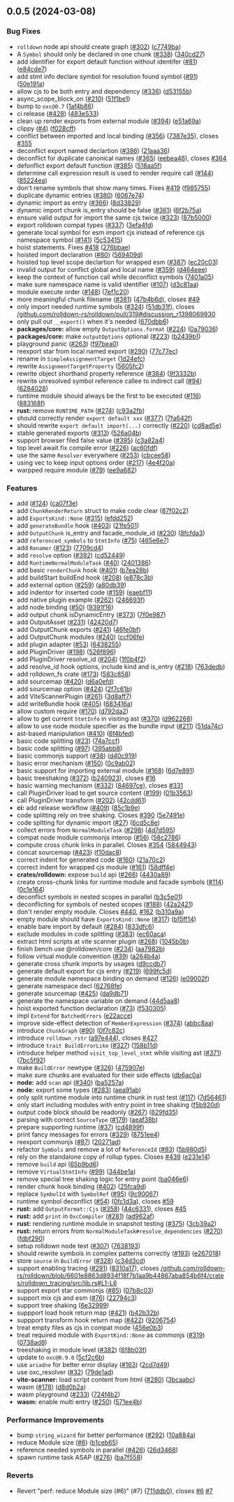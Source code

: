 ## 0.0.5 (2024-03-08)


### Bug Fixes

* `rolldown` node api should create graph ([#302](https://github.com/rolldown-rs/rolldown/issues/302)) ([c7749ba](https://github.com/rolldown-rs/rolldown/commit/c7749bacf50ef8a0ef7e068a1a01a790ee56c987))
* A `Symbol` should only be declared in one chunk ([#338](https://github.com/rolldown-rs/rolldown/issues/338)) ([340cd27](https://github.com/rolldown-rs/rolldown/commit/340cd2738605010b8facc0bad64d338d0aa26e8c))
* add identifier for export default function without identifer ([#81](https://github.com/rolldown-rs/rolldown/issues/81)) ([e84cde7](https://github.com/rolldown-rs/rolldown/commit/e84cde7d3baefd590c585ae400c627ab5837a107))
* add stmt info declare symbol for resolution found symbol ([#91](https://github.com/rolldown-rs/rolldown/issues/91)) ([50e191a](https://github.com/rolldown-rs/rolldown/commit/50e191a6e33bb8ef160e0bd53a06b0bee19e4471))
* allow cjs to be both entry and dependency ([#336](https://github.com/rolldown-rs/rolldown/issues/336)) ([d53155b](https://github.com/rolldown-rs/rolldown/commit/d53155b18a258447f352ea7d39264410888b9d9a))
* async_scope_block_on ([#210](https://github.com/rolldown-rs/rolldown/issues/210)) ([51f1be1](https://github.com/rolldown-rs/rolldown/commit/51f1be1c0c9c02c3416f18bbe493f644ccd265fe))
* bump to `oxc@0.7` ([1af4b86](https://github.com/rolldown-rs/rolldown/commit/1af4b8688db9223711ef02ea6440f69ed3564174))
* ci release ([#428](https://github.com/rolldown-rs/rolldown/issues/428)) ([483e533](https://github.com/rolldown-rs/rolldown/commit/483e533b6471b79a7aab08d7a63dfa98079a8013))
* clean up render exports from external module ([#394](https://github.com/rolldown-rs/rolldown/issues/394)) ([e51a69a](https://github.com/rolldown-rs/rolldown/commit/e51a69aec7ae1d599f7a20adc1d325ef6103b752))
* clippy ([#4](https://github.com/rolldown-rs/rolldown/issues/4)) ([f028cff](https://github.com/rolldown-rs/rolldown/commit/f028cffb7f5de19f182127d79684285107b16ff0))
* conflict between imported and local binding ([#356](https://github.com/rolldown-rs/rolldown/issues/356)) ([7387e35](https://github.com/rolldown-rs/rolldown/commit/7387e3586be27bbdd37a470b8e0eca6a6b8ba52b)), closes [#355](https://github.com/rolldown-rs/rolldown/issues/355)
* deconflict export named declartion ([#386](https://github.com/rolldown-rs/rolldown/issues/386)) ([21aaa36](https://github.com/rolldown-rs/rolldown/commit/21aaa360d7f8db566b8d9ab8508a57df30b2340e))
* deconflict for duplicate canonical names ([#365](https://github.com/rolldown-rs/rolldown/issues/365)) ([eebea46](https://github.com/rolldown-rs/rolldown/commit/eebea46c4db084f8ddda99d8998c3bc9024db127)), closes [#364](https://github.com/rolldown-rs/rolldown/issues/364)
* defonflict export default function ([#385](https://github.com/rolldown-rs/rolldown/issues/385)) ([518aa5f](https://github.com/rolldown-rs/rolldown/commit/518aa5fc655508d2653b7fbd0a2f6ef1e266299c))
* determine call expression result is used to render require call ([#144](https://github.com/rolldown-rs/rolldown/issues/144)) ([85224ea](https://github.com/rolldown-rs/rolldown/commit/85224ea21a572a96f510efda667aa2859e61201a))
* don't rename symbols that show many times. Fixes [#419](https://github.com/rolldown-rs/rolldown/issues/419) ([f985755](https://github.com/rolldown-rs/rolldown/commit/f9857554ecce8d7c5ad0b7b41feee6d1a53a5107))
* duplicate dynamic entries ([#380](https://github.com/rolldown-rs/rolldown/issues/380)) ([6067e74](https://github.com/rolldown-rs/rolldown/commit/6067e7472831745701a44337c6ff7ee6fdc0740d))
* dynamic import as entry ([#366](https://github.com/rolldown-rs/rolldown/issues/366)) ([8d33829](https://github.com/rolldown-rs/rolldown/commit/8d33829b92c2356f6fc1643facc6d0f5d703ab0d))
* dynamic import chunk is_entry should be false ([#361](https://github.com/rolldown-rs/rolldown/issues/361)) ([6f2b75a](https://github.com/rolldown-rs/rolldown/commit/6f2b75a996e3f3dcdf4b89d7ea8b80ebae66e826))
* ensure valid output for import the same cjs twice ([#323](https://github.com/rolldown-rs/rolldown/issues/323)) ([87b5000](https://github.com/rolldown-rs/rolldown/commit/87b50002d5d08df990010000304ef5bac7ec04ca))
* export rolldown compat types ([#337](https://github.com/rolldown-rs/rolldown/issues/337)) ([3efa4fd](https://github.com/rolldown-rs/rolldown/commit/3efa4fd8117533879defeca4b5da2fd5a506affb))
* generate local symbol for esm import cjs instead of reference cjs namespace symbol ([#141](https://github.com/rolldown-rs/rolldown/issues/141)) ([5c53415](https://github.com/rolldown-rs/rolldown/commit/5c534155ca9a9963bedd46a202201c2dc844a5bb))
* hoist  statements. Fixes [#418](https://github.com/rolldown-rs/rolldown/issues/418) ([276bbae](https://github.com/rolldown-rs/rolldown/commit/276bbae7130010f34f184dee032c3eae5e42a28b))
* hoisted import declaration ([#80](https://github.com/rolldown-rs/rolldown/issues/80)) ([569409d](https://github.com/rolldown-rs/rolldown/commit/569409d3a15ac5aa39619d119010eff7adc64591))
* hoisted top level scope declartion for wrapped esm ([#387](https://github.com/rolldown-rs/rolldown/issues/387)) ([ec20c03](https://github.com/rolldown-rs/rolldown/commit/ec20c0311a84b0aff7e3e1cc84893f0acc954a84))
* invalid output for conflict global and local name ([#359](https://github.com/rolldown-rs/rolldown/issues/359)) ([d464eee](https://github.com/rolldown-rs/rolldown/commit/d464eeef1b9062effc96d1cce1458fe90c8ea803))
* keep the context of function call while deconflict symbols ([7401a05](https://github.com/rolldown-rs/rolldown/commit/7401a056127646f56a7f85407ce40fad2bbe2c76))
* make sure namespace name is valid identifier ([#107](https://github.com/rolldown-rs/rolldown/issues/107)) ([d3c81aa](https://github.com/rolldown-rs/rolldown/commit/d3c81aa7b6adce7db991475ea29d045cd406d8a7))
* module execute order ([#148](https://github.com/rolldown-rs/rolldown/issues/148)) ([7ef1c20](https://github.com/rolldown-rs/rolldown/commit/7ef1c2037ffb2d3d0ad4aedaf31643d232061e3d))
* more meaningful chunk filename ([#381](https://github.com/rolldown-rs/rolldown/issues/381)) ([47b4b6d](https://github.com/rolldown-rs/rolldown/commit/47b4b6d449d8b77ed34f9c5318172d9f4fb6ae3f)), closes [#49](https://github.com/rolldown-rs/rolldown/issues/49)
* only import needed runtime symbols ([#324](https://github.com/rolldown-rs/rolldown/issues/324)) ([51db31f](https://github.com/rolldown-rs/rolldown/commit/51db31fe90a01519a558f36948ae574171850714)), closes [/github.com/rolldown-rs/rolldown/pull/319#discussion_r1398069930](https://github.com//github.com/rolldown-rs/rolldown/pull/319/issues/discussion_r1398069930)
* only pull out `__export()` when it's needed ([670dbb6](https://github.com/rolldown-rs/rolldown/commit/670dbb6b99776a87d984c837e006b9758f813483))
* **packages/core:** allow empty `OutputOptions.format` ([#224](https://github.com/rolldown-rs/rolldown/issues/224)) ([0a79036](https://github.com/rolldown-rs/rolldown/commit/0a79036e4730c6f9d6e0c2a78fdcca1f66009c83))
* **packages/core:** make `outputOptions` optional ([#223](https://github.com/rolldown-rs/rolldown/issues/223)) ([b2439b1](https://github.com/rolldown-rs/rolldown/commit/b2439b10d4c9217b99ba5912c5508eea9502bda3))
* playground panic ([#263](https://github.com/rolldown-rs/rolldown/issues/263)) ([f97bea0](https://github.com/rolldown-rs/rolldown/commit/f97bea0d062c0fb77a08d0900d5ed5a495658bf6))
* reexport star from local named export ([#290](https://github.com/rolldown-rs/rolldown/issues/290)) ([77c77ec](https://github.com/rolldown-rs/rolldown/commit/77c77ecbd90e55ce772923438a4e64ec65aaa725))
* rename in `SimpleAssignmentTarget` ([1d24efc](https://github.com/rolldown-rs/rolldown/commit/1d24efc36cf6672781d00f5039d06d1ce689f2c1))
* rewrite `AssignmentTargetProperty` ([5605fc2](https://github.com/rolldown-rs/rolldown/commit/5605fc23f73c9fbc38c4ca2daecee38fb36e735c))
* rewrite object shorthand property reference ([#384](https://github.com/rolldown-rs/rolldown/issues/384)) ([9f3332b](https://github.com/rolldown-rs/rolldown/commit/9f3332b5ad8349f3c1220870cd9301184e26a727))
* rewrite unresolved symbol reference callee to indirect call ([#94](https://github.com/rolldown-rs/rolldown/issues/94)) ([6284028](https://github.com/rolldown-rs/rolldown/commit/6284028a2508bb8d83d2496c0f0ceec2fb037553))
* runtime module should always be the first to be executed ([#116](https://github.com/rolldown-rs/rolldown/issues/116)) ([883168f](https://github.com/rolldown-rs/rolldown/commit/883168f884b7fae7f541e9ad12bd02f91002c0de))
* **rust:** remove `RUNTIME_PATH` ([#274](https://github.com/rolldown-rs/rolldown/issues/274)) ([c93a2fb](https://github.com/rolldown-rs/rolldown/commit/c93a2fb3725a0ebf6f792aa9191a366ceae4fcb9))
* should correctly render `export default xxx` ([#377](https://github.com/rolldown-rs/rolldown/issues/377)) ([7fa642f](https://github.com/rolldown-rs/rolldown/commit/7fa642f01ce48dd014a0b5ead66f0170b2d56908))
* should rewrite `export default import(...)` correctly ([#220](https://github.com/rolldown-rs/rolldown/issues/220)) ([cd8ad5e](https://github.com/rolldown-rs/rolldown/commit/cd8ad5ec04146b41b128033a74d238e23734ef64))
* stable generated exports ([#313](https://github.com/rolldown-rs/rolldown/issues/313)) ([526a04b](https://github.com/rolldown-rs/rolldown/commit/526a04be7caa110ec5723f0d27add11c71f7c253))
* support browser filed false value ([#395](https://github.com/rolldown-rs/rolldown/issues/395)) ([c3a82a4](https://github.com/rolldown-rs/rolldown/commit/c3a82a4b4e4c649d86bd3450fa0156b764db5278))
* top level await fix compile error ([#226](https://github.com/rolldown-rs/rolldown/issues/226)) ([ac60fdf](https://github.com/rolldown-rs/rolldown/commit/ac60fdf03ec566e2b219e7c06dcfce85a66588ea))
* use the same `Resolver` everywhere ([#253](https://github.com/rolldown-rs/rolldown/issues/253)) ([cbcee58](https://github.com/rolldown-rs/rolldown/commit/cbcee5851c54bdfde8b56930d496b151a2d0846a))
* using vec to keep input options order ([#217](https://github.com/rolldown-rs/rolldown/issues/217)) ([4e4f20a](https://github.com/rolldown-rs/rolldown/commit/4e4f20aafb7278cc66ac0b1add0bda19b4ff95b4))
* warpped require module ([#79](https://github.com/rolldown-rs/rolldown/issues/79)) ([ee9a682](https://github.com/rolldown-rs/rolldown/commit/ee9a682ada40a218ea1e01516ac2e65eb083c16d))


### Features

* add ([#124](https://github.com/rolldown-rs/rolldown/issues/124)) ([ca07f3e](https://github.com/rolldown-rs/rolldown/commit/ca07f3ee579c4e245ec1dd792f8e35618740280b))
* add `ChunkRenderReturn` struct to make code clear ([87f02c2](https://github.com/rolldown-rs/rolldown/commit/87f02c2e819dff496797fb3cc8b8e86708fec988))
* add `ExportsKind::None` ([#315](https://github.com/rolldown-rs/rolldown/issues/315)) ([efdd252](https://github.com/rolldown-rs/rolldown/commit/efdd2529853f7cf7d30fcd88a1245073908a6065))
* add `generateBundle` hook ([#403](https://github.com/rolldown-rs/rolldown/issues/403)) ([21fe501](https://github.com/rolldown-rs/rolldown/commit/21fe501869683566988f062c751b877c407d258f))
* add `OutputChunk` is_entry and facade_module_id ([#230](https://github.com/rolldown-rs/rolldown/issues/230)) ([8fcfda3](https://github.com/rolldown-rs/rolldown/commit/8fcfda3255c15c18aa79ec762d133c64c9c48a03))
* add `referenced_symbols` to `StmtInfo` ([#75](https://github.com/rolldown-rs/rolldown/issues/75)) ([465e6e7](https://github.com/rolldown-rs/rolldown/commit/465e6e760031decaa550acf3665b5ba98796e2df))
* add `Renamer` ([#123](https://github.com/rolldown-rs/rolldown/issues/123)) ([7709cd4](https://github.com/rolldown-rs/rolldown/commit/7709cd4afc1ad1ef21623dea843530175b9a2659))
* add `resolve` option ([#392](https://github.com/rolldown-rs/rolldown/issues/392)) ([cd52449](https://github.com/rolldown-rs/rolldown/commit/cd5244973c938687d5430d21f33641f2b33e4036))
* add `RuntimeNormalModuleTask` ([#40](https://github.com/rolldown-rs/rolldown/issues/40)) ([2401386](https://github.com/rolldown-rs/rolldown/commit/2401386c6c9d8c48c6f2eec03373b007d8fdd571))
* add basic `renderChunk` hook ([#401](https://github.com/rolldown-rs/rolldown/issues/401)) ([b7ea28b](https://github.com/rolldown-rs/rolldown/commit/b7ea28b9c084439844db98ee93f2a6f423beb695))
* add buildStart buildEnd hook ([#208](https://github.com/rolldown-rs/rolldown/issues/208)) ([e878c3b](https://github.com/rolldown-rs/rolldown/commit/e878c3bd34a99f2007a7abb69feeaa205b2b4ece))
* add external option ([#259](https://github.com/rolldown-rs/rolldown/issues/259)) ([a80db39](https://github.com/rolldown-rs/rolldown/commit/a80db39313c93a964d595b41f5d0699bd5bc1e0d))
* add indentor for inserted code ([#159](https://github.com/rolldown-rs/rolldown/issues/159)) ([eaebf11](https://github.com/rolldown-rs/rolldown/commit/eaebf114df4724049c533cee2066f2aa45256b37))
* add native plugin example ([#262](https://github.com/rolldown-rs/rolldown/issues/262)) ([246693f](https://github.com/rolldown-rs/rolldown/commit/246693f26d2f5a081186dae3c7b70237a5924038))
* add node binding ([#50](https://github.com/rolldown-rs/rolldown/issues/50)) ([9391f16](https://github.com/rolldown-rs/rolldown/commit/9391f16cbdfcbbb9851746e28295ebef9c8d2b66))
* add output chunk isDynamicEntry ([#373](https://github.com/rolldown-rs/rolldown/issues/373)) ([7f0e987](https://github.com/rolldown-rs/rolldown/commit/7f0e98762487532c546e63d4ad376c13e6d7874f))
* add OutputAsset ([#231](https://github.com/rolldown-rs/rolldown/issues/231)) ([42420d7](https://github.com/rolldown-rs/rolldown/commit/42420d73090227754ad68fa90a55cb901619853d))
* add OutputChunk exports ([#241](https://github.com/rolldown-rs/rolldown/issues/241)) ([46fe0bf](https://github.com/rolldown-rs/rolldown/commit/46fe0bfa4480653558102f75cc2b0578651d5fb9))
* add OutputChunk modules ([#240](https://github.com/rolldown-rs/rolldown/issues/240)) ([ccf06fe](https://github.com/rolldown-rs/rolldown/commit/ccf06fe1936ccc8c10e34f9885756cf8dabfa73d))
* add plugin adapter ([#53](https://github.com/rolldown-rs/rolldown/issues/53)) ([6438255](https://github.com/rolldown-rs/rolldown/commit/64382553dd997672a95002b309f3010c3a799ea5))
* add PluginDriver ([#198](https://github.com/rolldown-rs/rolldown/issues/198)) ([526f896](https://github.com/rolldown-rs/rolldown/commit/526f8962297ff8b02b66ab4a23dc3d29dc4a0ff5))
* add PluginDriver resolve_id ([#204](https://github.com/rolldown-rs/rolldown/issues/204)) ([1f0b4f2](https://github.com/rolldown-rs/rolldown/commit/1f0b4f293632b41c35a796261d39993793f3bd54))
* add resolve_id hook options, include kind and is_entry ([#218](https://github.com/rolldown-rs/rolldown/issues/218)) ([763dedb](https://github.com/rolldown-rs/rolldown/commit/763dedb0d078a043a13231371045995a0db8e78f))
* add rolldown_fs crate ([#173](https://github.com/rolldown-rs/rolldown/issues/173)) ([583c858](https://github.com/rolldown-rs/rolldown/commit/583c858fe5b349a23aee7e7f4be2461384694875))
* add sourcemap ([#420](https://github.com/rolldown-rs/rolldown/issues/420)) ([d6a0efd](https://github.com/rolldown-rs/rolldown/commit/d6a0efd2cd50551fb612f15a9a9d1da8623e8708))
* add sourcemap option ([#424](https://github.com/rolldown-rs/rolldown/issues/424)) ([2f7c61b](https://github.com/rolldown-rs/rolldown/commit/2f7c61b32db81cc41ffe9c8f42940f5a9fa3dfe4))
* add ViteScannerPlugin ([#261](https://github.com/rolldown-rs/rolldown/issues/261)) ([3d8aff7](https://github.com/rolldown-rs/rolldown/commit/3d8aff74e061d020b3708d51f2975e24b1165fe3))
* add writeBundle hook ([#405](https://github.com/rolldown-rs/rolldown/issues/405)) ([683416a](https://github.com/rolldown-rs/rolldown/commit/683416afa0bf7ff267e52256e13b5324ab412599))
* allow custom require ([#170](https://github.com/rolldown-rs/rolldown/issues/170)) ([d792da2](https://github.com/rolldown-rs/rolldown/commit/d792da2b0934ed5e6a22b5ac4699bf2b57c07ce1))
* allow to get current `StmtInfo` in visiting ast ([#370](https://github.com/rolldown-rs/rolldown/issues/370)) ([d962268](https://github.com/rolldown-rs/rolldown/commit/d9622682b3a97ce29b82205530a45b543285c455))
* allow to use node module specifier as the bundle input ([#211](https://github.com/rolldown-rs/rolldown/issues/211)) ([51da74c](https://github.com/rolldown-rs/rolldown/commit/51da74ce19680c1586ff873b18dd81d115193932))
* ast-based manipulation ([#410](https://github.com/rolldown-rs/rolldown/issues/410)) ([6f4bfed](https://github.com/rolldown-rs/rolldown/commit/6f4bfed764ef3be29b5a2b3b206b346b077d7231))
* basic code splitting ([#23](https://github.com/rolldown-rs/rolldown/issues/23)) ([74a7ccf](https://github.com/rolldown-rs/rolldown/commit/74a7ccf544ab8442bbd78f3f1e23e2515b70f4d3))
* basic code splitting ([#97](https://github.com/rolldown-rs/rolldown/issues/97)) ([395abb8](https://github.com/rolldown-rs/rolldown/commit/395abb833cb2ab52b29d57d8b8fce962a95fec49))
* basic commonjs support ([#38](https://github.com/rolldown-rs/rolldown/issues/38)) ([d40c919](https://github.com/rolldown-rs/rolldown/commit/d40c91949bda45415e997d8824c8cc26fddafc97))
* basic error mechanism ([#150](https://github.com/rolldown-rs/rolldown/issues/150)) ([0c9ab02](https://github.com/rolldown-rs/rolldown/commit/0c9ab02bd89da358a0d9fb9719e85cd63d0f4aad))
* basic support for importing external module ([#168](https://github.com/rolldown-rs/rolldown/issues/168)) ([6d7e891](https://github.com/rolldown-rs/rolldown/commit/6d7e891f3d2528285e992f44ee95ab49ea12dd1c))
* basic treeshaking ([#372](https://github.com/rolldown-rs/rolldown/issues/372)) ([b240923](https://github.com/rolldown-rs/rolldown/commit/b2409232d8919bb1ca5311b77e2d866e30e37f39)), closes [#16](https://github.com/rolldown-rs/rolldown/issues/16)
* basic warning mechanism ([#332](https://github.com/rolldown-rs/rolldown/issues/332)) ([84697ce](https://github.com/rolldown-rs/rolldown/commit/84697ce98e512d6c2d3344e7cf8189229bcf2f56)), closes [#331](https://github.com/rolldown-rs/rolldown/issues/331)
* call PluginDriver load to get source content ([#199](https://github.com/rolldown-rs/rolldown/issues/199)) ([01b3563](https://github.com/rolldown-rs/rolldown/commit/01b3563ef1d88ebf3ebd2bb739bee22aaac4bc16))
* call PluginDriver transform ([#202](https://github.com/rolldown-rs/rolldown/issues/202)) ([42cdd61](https://github.com/rolldown-rs/rolldown/commit/42cdd612df9d36d8d4857d809d62046be185f4fa))
* **ci:** add release workflow ([#409](https://github.com/rolldown-rs/rolldown/issues/409)) ([85c1b9e](https://github.com/rolldown-rs/rolldown/commit/85c1b9e9a1fdce378fd84c3a38c44e3fdf4c072e))
* code splitting rely on tree shaking. Closes [#390](https://github.com/rolldown-rs/rolldown/issues/390) ([5e7491e](https://github.com/rolldown-rs/rolldown/commit/5e7491e9dd27a9f930baea7f2cd786798d91ecef))
* code spltting for dynamic import ([#27](https://github.com/rolldown-rs/rolldown/issues/27)) ([6cd5c8e](https://github.com/rolldown-rs/rolldown/commit/6cd5c8e8d45e0dba6070889b0fe471a37889a3e1))
* collect errors from `NormalModuleTask` ([#298](https://github.com/rolldown-rs/rolldown/issues/298)) ([4d7d595](https://github.com/rolldown-rs/rolldown/commit/4d7d59523d2ebcd6d1209f7d6dfd68f0af2c27fb))
* compat node module commonjs interop ([#56](https://github.com/rolldown-rs/rolldown/issues/56)) ([58c2786](https://github.com/rolldown-rs/rolldown/commit/58c278671f6a0abc11cb4cabbd185890483ecd96))
* compute cross chunk links in parallel. Closes [#354](https://github.com/rolldown-rs/rolldown/issues/354) ([5844943](https://github.com/rolldown-rs/rolldown/commit/58449435b6c6b01e6dda082288dd990868398f84))
* concat sourcemap ([#423](https://github.com/rolldown-rs/rolldown/issues/423)) ([f10dac8](https://github.com/rolldown-rs/rolldown/commit/f10dac8f572e2ef3c41530b7cb394d623fea7250))
* correct indent for generated code ([#160](https://github.com/rolldown-rs/rolldown/issues/160)) ([21a70c2](https://github.com/rolldown-rs/rolldown/commit/21a70c2b2c702a8b8357e7cccb5ae34e36e54e86))
* correct indent for wrapped cjs module ([#161](https://github.com/rolldown-rs/rolldown/issues/161)) ([58dff4e](https://github.com/rolldown-rs/rolldown/commit/58dff4e2fe51da179092ff948d6d880f46f3cee9))
* **crates/rolldown:** expose `build` api ([#266](https://github.com/rolldown-rs/rolldown/issues/266)) ([4430a89](https://github.com/rolldown-rs/rolldown/commit/4430a8945e12f5081fe72a4f64263184525cc14e))
* create cross-chunk links for runtime module and facade symbols ([#114](https://github.com/rolldown-rs/rolldown/issues/114)) ([0c1e164](https://github.com/rolldown-rs/rolldown/commit/0c1e1641a948dc8c157249902adeaf7324a54624))
* deconflict symbols in nested scopes in parallel ([b3c5e01](https://github.com/rolldown-rs/rolldown/commit/b3c5e0178aec3381b54ed9bde3ee94bfa0fc0cc2))
* deconflicting for symbols of nested scopes ([#188](https://github.com/rolldown-rs/rolldown/issues/188)) ([42a2421](https://github.com/rolldown-rs/rolldown/commit/42a242142c906dc9969dc50d3fe00e3b32f4dc01))
* don't render empty module. Closes [#440](https://github.com/rolldown-rs/rolldown/issues/440), [#162](https://github.com/rolldown-rs/rolldown/issues/162) ([b310a9a](https://github.com/rolldown-rs/rolldown/commit/b310a9aff8c8203be06cb0c8797e7c1f824f14ad))
* empty module should have `ExportsKind::None` ([#317](https://github.com/rolldown-rs/rolldown/issues/317)) ([b15ff14](https://github.com/rolldown-rs/rolldown/commit/b15ff1454fd6ed06a94920cb9ef6413c3383f5ba))
* enable bare import by default ([#284](https://github.com/rolldown-rs/rolldown/issues/284)) ([833dfc6](https://github.com/rolldown-rs/rolldown/commit/833dfc6aa5d1bda366829b8928b970920be530e9))
* exclude modules in code splitting ([#383](https://github.com/rolldown-rs/rolldown/issues/383)) ([ec60aca](https://github.com/rolldown-rs/rolldown/commit/ec60aca10b94758aaf0b971304e8afcff4a3e16a))
* extract html scripts at vite scanner plugin ([#268](https://github.com/rolldown-rs/rolldown/issues/268)) ([1045b0b](https://github.com/rolldown-rs/rolldown/commit/1045b0bc8902a98930a0ed45472031e9e5fbfbc4))
* finish bench use @rolldown/core ([#234](https://github.com/rolldown-rs/rolldown/issues/234)) ([aa7982b](https://github.com/rolldown-rs/rolldown/commit/aa7982b6577adb011186ff5fa4bd35d1393560dd))
* follow virtual module convention ([#39](https://github.com/rolldown-rs/rolldown/issues/39)) ([a264b4a](https://github.com/rolldown-rs/rolldown/commit/a264b4a587353072e343833003f7ad643dd40e42))
* generate cross chunk imports by usages ([d9ccdb7](https://github.com/rolldown-rs/rolldown/commit/d9ccdb74957e0db346be6712ebe8d1036a7c4649))
* generate default export for cjs entry ([#219](https://github.com/rolldown-rs/rolldown/issues/219)) ([699fc5d](https://github.com/rolldown-rs/rolldown/commit/699fc5de92aad4dcbcd8c0be12748b562e7ce7e6))
* generate module namespace binding on demand ([#126](https://github.com/rolldown-rs/rolldown/issues/126)) ([e09002f](https://github.com/rolldown-rs/rolldown/commit/e09002f092fb24fb706066613ae2bfc396944f56))
* generate namespace decl ([62768fe](https://github.com/rolldown-rs/rolldown/commit/62768fe70cc3b7df22c4bc43e5b58788848e0e64))
* generate sourcemap ([#425](https://github.com/rolldown-rs/rolldown/issues/425)) ([da9db71](https://github.com/rolldown-rs/rolldown/commit/da9db717bdb886141cd386ff43c38b396e05e7f3))
* generate the namespace variable on demand ([44d5aa8](https://github.com/rolldown-rs/rolldown/commit/44d5aa8cccf0214edbfe2181aa5bf0fe976f304e))
* hoist exported function declaration ([#73](https://github.com/rolldown-rs/rolldown/issues/73)) ([f530305](https://github.com/rolldown-rs/rolldown/commit/f530305d9877a1155d98447548cfb4b427f2bf7a))
* impl `Extend` for `BatchedErrors` ([e22acce](https://github.com/rolldown-rs/rolldown/commit/e22accebb2a1326bdd7ce8fe171b5b112e2c4d8b))
* improve side-effect detection of `MemberExpression` ([#374](https://github.com/rolldown-rs/rolldown/issues/374)) ([abbc8aa](https://github.com/rolldown-rs/rolldown/commit/abbc8aa709a77726ca2fae7104062aefa42514a3))
* introduce `ChunkGraph` ([#90](https://github.com/rolldown-rs/rolldown/issues/90)) ([0f7c82c](https://github.com/rolldown-rs/rolldown/commit/0f7c82c779d8fbe6fb016233395cdb64138768d8))
* introduce `rolldown_rstr` ([a97e444](https://github.com/rolldown-rs/rolldown/commit/a97e44461ce7b72cd5054ad1ce921b87df6edb3c)), closes [#427](https://github.com/rolldown-rs/rolldown/issues/427)
* introduce `trait BuildErrorLike` ([#327](https://github.com/rolldown-rs/rolldown/issues/327)) ([158b11d](https://github.com/rolldown-rs/rolldown/commit/158b11d02423cdb63b70d6a37f1a864ec745ae62))
* introduce helper method `visit_top_level_stmt` while visiting ast ([#371](https://github.com/rolldown-rs/rolldown/issues/371)) ([7bc5f92](https://github.com/rolldown-rs/rolldown/commit/7bc5f92fc957d1a50bd427ca612fecb3ff870c71))
* make `BuildError` newtype ([#326](https://github.com/rolldown-rs/rolldown/issues/326)) ([475907e](https://github.com/rolldown-rs/rolldown/commit/475907ecdb837d1a884fe7f926a79a36755cf560))
* make sure chunks are evaluated for their side effects ([db6ac0a](https://github.com/rolldown-rs/rolldown/commit/db6ac0a45ea4004edc1acf10c470d288abb5a969))
* **node:** add `scan` api ([#340](https://github.com/rolldown-rs/rolldown/issues/340)) ([ba5257a](https://github.com/rolldown-rs/rolldown/commit/ba5257a32b58dc2a86060dfec8cdc0b2962b57b4))
* **node:** export some types ([#283](https://github.com/rolldown-rs/rolldown/issues/283)) ([aea91ab](https://github.com/rolldown-rs/rolldown/commit/aea91abcf3c7db3da3b1acfea1c0696f1440b752))
* only split runtime module into runtime chunk in rust test ([#117](https://github.com/rolldown-rs/rolldown/issues/117)) ([7d56461](https://github.com/rolldown-rs/rolldown/commit/7d56461382188e30298282a6847f331e2217db59))
* only start including modules with entry point in tree shaking ([f5b920d](https://github.com/rolldown-rs/rolldown/commit/f5b920db7058e8579341cbb5973d896fb303f639))
* output code block should be readonly ([#267](https://github.com/rolldown-rs/rolldown/issues/267)) ([629fd35](https://github.com/rolldown-rs/rolldown/commit/629fd35f7ea54dd36240b0597d2cce84d5436378))
* parsing with correct `SourceType` ([#179](https://github.com/rolldown-rs/rolldown/issues/179)) ([aeaf38b](https://github.com/rolldown-rs/rolldown/commit/aeaf38b959e60d582e2758b924ddf43886dfbdc7))
* prepare supporting runtime ([#37](https://github.com/rolldown-rs/rolldown/issues/37)) ([cd4899f](https://github.com/rolldown-rs/rolldown/commit/cd4899f719c3bd764128744f7336989347ef3ef5))
* print fancy messages for errors ([#329](https://github.com/rolldown-rs/rolldown/issues/329)) ([8751ee4](https://github.com/rolldown-rs/rolldown/commit/8751ee4a214b5778aefb585d1774792fd0c326fd))
* reexport commonjs ([#87](https://github.com/rolldown-rs/rolldown/issues/87)) ([20271ad](https://github.com/rolldown-rs/rolldown/commit/20271ad6c6eb6a3e99fb4bbffc00c5c2a3b59752))
* refactor `Symbols` and remove a lot of `ReferenceId` ([#93](https://github.com/rolldown-rs/rolldown/issues/93)) ([5b980d5](https://github.com/rolldown-rs/rolldown/commit/5b980d5311b1347327d525772b139fe08d1309ca))
* rely on the standalone copy of rollup types. Closes [#439](https://github.com/rolldown-rs/rolldown/issues/439) ([e231e14](https://github.com/rolldown-rs/rolldown/commit/e231e14fa89f88d23ce26dda5afe1c12609dd8d0))
* remove `build` api ([65b9bd6](https://github.com/rolldown-rs/rolldown/commit/65b9bd6bd6b8d1e9a71e59a7b83d15a57396bcb4))
* remove `VirtualStmtInfo` ([#99](https://github.com/rolldown-rs/rolldown/issues/99)) ([344be1a](https://github.com/rolldown-rs/rolldown/commit/344be1a5331b8d125dcdba06376c7ca9aab6ffa0))
* remove special tree shaking logic for entry point ([ba046e6](https://github.com/rolldown-rs/rolldown/commit/ba046e650fffade8f341545aaab3259406c2becc))
* render chunk hook binding ([#402](https://github.com/rolldown-rs/rolldown/issues/402)) ([25fca9d](https://github.com/rolldown-rs/rolldown/commit/25fca9d38fe19f7ddc081d3ed9b088be5e3ae7ca))
* replace `SymbolId` with `SymbolRef` ([#95](https://github.com/rolldown-rs/rolldown/issues/95)) ([9c90067](https://github.com/rolldown-rs/rolldown/commit/9c90067a9db235ed9f31743a8c59cb83dc74f827))
* runtime symbol deconflict ([#54](https://github.com/rolldown-rs/rolldown/issues/54)) ([0fc1d3a](https://github.com/rolldown-rs/rolldown/commit/0fc1d3a144ec3b13baa451c634af58c242147aad)), closes [#59](https://github.com/rolldown-rs/rolldown/issues/59)
* **rust:** add `OutputFormat::Cjs` ([#358](https://github.com/rolldown-rs/rolldown/issues/358)) ([44c6331](https://github.com/rolldown-rs/rolldown/commit/44c6331b0823d2467d05d4563443f46d839c7271)), closes [#45](https://github.com/rolldown-rs/rolldown/issues/45)
* **rust:** add `print` in `OxcCompiler` ([#281](https://github.com/rolldown-rs/rolldown/issues/281)) ([ad962af](https://github.com/rolldown-rs/rolldown/commit/ad962afa91f76f05c9623b81c1887a2b8225c3d0))
* **rust:** rendering runtime module in snapshot testing ([#375](https://github.com/rolldown-rs/rolldown/issues/375)) ([3cb39a2](https://github.com/rolldown-rs/rolldown/commit/3cb39a22db150b27b9292897c252279fb937dacf))
* **rust:** return errors from `NormalModuleTask#resolve_dependencies` ([#270](https://github.com/rolldown-rs/rolldown/issues/270)) ([fdbf290](https://github.com/rolldown-rs/rolldown/commit/fdbf290113b3a24b9c963475ab9035dfa3155a21))
* setup rolldown node test ([#307](https://github.com/rolldown-rs/rolldown/issues/307)) ([7638193](https://github.com/rolldown-rs/rolldown/commit/76381939613d6a3cf1a32e5f3b175d22689eb1d6))
* should rewrite symbols in complex patterns correctly ([#193](https://github.com/rolldown-rs/rolldown/issues/193)) ([e267018](https://github.com/rolldown-rs/rolldown/commit/e2670185fb94da9b414f0e4f92406e45db0340f0))
* store `source` in `BuildError` ([#328](https://github.com/rolldown-rs/rolldown/issues/328)) ([c34d3cd](https://github.com/rolldown-rs/rolldown/commit/c34d3cd7213975e89412f527fb61efd6d0ce85ae))
* support enabling tracing ([#291](https://github.com/rolldown-rs/rolldown/issues/291)) ([8310a17](https://github.com/rolldown-rs/rolldown/commit/8310a17d28aa870f334dea259c3d7152d60b191b)), closes [/github.com/rolldown-rs/rolldown/blob/6601e8863d8934f18f7b1aa9b44867aba854b6f4/crates/rolldown_tracing/src/lib.rs#L1-L6](https://github.com//github.com/rolldown-rs/rolldown/blob/6601e8863d8934f18f7b1aa9b44867aba854b6f4/crates/rolldown_tracing/src/lib.rs/issues/L1-L6)
* support export star commonjs ([#85](https://github.com/rolldown-rs/rolldown/issues/85)) ([07b8c03](https://github.com/rolldown-rs/rolldown/commit/07b8c039fd5e52f7ba60b5a74eb807ee5b577789))
* support mix cjs and esm ([#76](https://github.com/rolldown-rs/rolldown/issues/76)) ([22794c3](https://github.com/rolldown-rs/rolldown/commit/22794c3986a0abeac3bd6e5130c3f9f8dac55c3d))
* support tree shaking ([6e32999](https://github.com/rolldown-rs/rolldown/commit/6e32999b473a50e4faa6e668153f30fd91c48478))
* suppport load hook return map ([#421](https://github.com/rolldown-rs/rolldown/issues/421)) ([b42b32b](https://github.com/rolldown-rs/rolldown/commit/b42b32b2cdb27fb652100df55bcef0aa8af01ed1))
* suppport transform hook return map ([#422](https://github.com/rolldown-rs/rolldown/issues/422)) ([9206754](https://github.com/rolldown-rs/rolldown/commit/92067541217777fb1cbed392040deaa80c65f8da))
* treat empty files as cjs in compat mode ([456e0b3](https://github.com/rolldown-rs/rolldown/commit/456e0b3eef2f6b3607ddb3635f96839d56edd704))
* treat required module with `ExportKind::None` as commonjs ([#319](https://github.com/rolldown-rs/rolldown/issues/319)) ([0738ad8](https://github.com/rolldown-rs/rolldown/commit/0738ad8e2413ea1a94e8d5c5ce6c2b055aa00ba9))
* treeshaking in module level ([#382](https://github.com/rolldown-rs/rolldown/issues/382)) ([6f8b03f](https://github.com/rolldown-rs/rolldown/commit/6f8b03f2e3435b7bc3ac47d88b4c47206436eae3))
* update to `oxc@0.9.0` ([5cf2c6b](https://github.com/rolldown-rs/rolldown/commit/5cf2c6bdba2f77081ca45c274446e002642579a9))
* use `ariadne` for better error display ([#163](https://github.com/rolldown-rs/rolldown/issues/163)) ([2cd7d49](https://github.com/rolldown-rs/rolldown/commit/2cd7d49eca7f7d5f8b71db0ef07ceb42ecbc3d11))
* use oxc_resolver ([#32](https://github.com/rolldown-rs/rolldown/issues/32)) ([79de1ad](https://github.com/rolldown-rs/rolldown/commit/79de1ad14555fef2a0555752d88bca727b5da784))
* **vite-scanner:** load script content from html ([#280](https://github.com/rolldown-rs/rolldown/issues/280)) ([3bcaabc](https://github.com/rolldown-rs/rolldown/commit/3bcaabc3d9dd6b1434e8f58219c949289a9be776))
* wasm ([#178](https://github.com/rolldown-rs/rolldown/issues/178)) ([d8d0b2a](https://github.com/rolldown-rs/rolldown/commit/d8d0b2afa305657a60d406c99b03b2ed1759f2c8))
* wasm playground ([#233](https://github.com/rolldown-rs/rolldown/issues/233)) ([724f4b2](https://github.com/rolldown-rs/rolldown/commit/724f4b2d36abcb11794af864d6f385d7cc91fba1))
* **wasm:** enable multi entry ([#250](https://github.com/rolldown-rs/rolldown/issues/250)) ([571ee4b](https://github.com/rolldown-rs/rolldown/commit/571ee4bbe1c02eb92071671a0b8367b675eae30b))


### Performance Improvements

* bump `string_wizard` for better performance ([#292](https://github.com/rolldown-rs/rolldown/issues/292)) ([10a884a](https://github.com/rolldown-rs/rolldown/commit/10a884a69389074da1c1531435a62addd04edd0c))
* reduce Module size ([#6](https://github.com/rolldown-rs/rolldown/issues/6)) ([b1ceb65](https://github.com/rolldown-rs/rolldown/commit/b1ceb65eeaaea3ea583eb56f2fcfb6c9053995ea))
* reference needed symbols in parallel ([#426](https://github.com/rolldown-rs/rolldown/issues/426)) ([26d3468](https://github.com/rolldown-rs/rolldown/commit/26d346854e9e38cb602cca7b5c26ff90818b4157))
* spawn runtime task ASAP ([#276](https://github.com/rolldown-rs/rolldown/issues/276)) ([ba7f558](https://github.com/rolldown-rs/rolldown/commit/ba7f558c30d4900a13802cf7d5e8d4dead5b01cd))


### Reverts

* Revert "perf: reduce Module size (#6)" (#7) ([711ddb0](https://github.com/rolldown-rs/rolldown/commit/711ddb0db3637f1ac6c8f3443be4a4af4e415091)), closes [#6](https://github.com/rolldown-rs/rolldown/issues/6) [#7](https://github.com/rolldown-rs/rolldown/issues/7)


